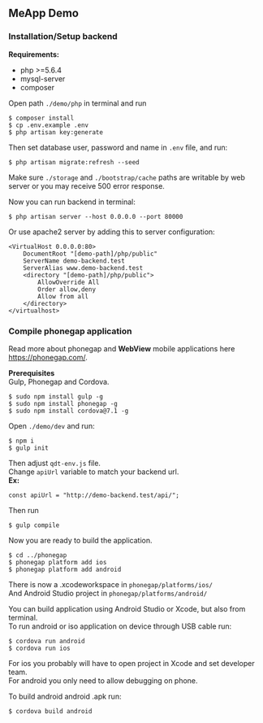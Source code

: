 ## MeApp Demo


### Installation/Setup backend

**Requirements:**
 - php >=5.6.4
 - mysql-server
 - composer

Open path ``./demo/php`` in terminal and run 
``` 
$ composer install
$ cp .env.example .env
$ php artisan key:generate
```
Then set database user, password and name in ``.env`` file, and run:
```
$ php artisan migrate:refresh --seed
```

Make sure ``./storage`` and ``./bootstrap/cache`` paths are writable by web server or you may receive 500 error response.

Now you can run backend in terminal:
```
$ php artisan server --host 0.0.0.0 --port 80000
``` 

Or use apache2 server by adding this to server configuration:
```
<VirtualHost 0.0.0.0:80>
    DocumentRoot "[demo-path]/php/public"
    ServerName demo-backend.test
    ServerAlias www.demo-backend.test
    <directory "[demo-path]/php/public">
        AllowOverride All
        Order allow,deny
        Allow from all
    </directory>
</virtualhost>
```

### Compile phonegap application

Read more about phonegap and **WebView** mobile applications here https://phonegap.com/.

**Prerequisites**  
Gulp, Phonegap and Cordova.
```
$ sudo npm install gulp -g  
$ sudo npm install phonegap -g  
$ sudo npm install cordova@7.1 -g
```

Open ``./demo/dev`` and run:
```
$ npm i
$ gulp init
```
Then adjust ``qdt-env.js`` file.  
Change ``apiUrl`` variable to match your backend url.  
**Ex:**
```
const apiUrl = "http://demo-backend.test/api/";
```

Then run
```
$ gulp compile
```

Now you are ready to build the application.
```
$ cd ../phonegap
$ phonegap platform add ios  
$ phonegap platform add android  
```
There is now a .xcodeworkspace in ``phonegap/platforms/ios/``  
And Android Studio project in ``phonegap/platforms/android/``

You can build application using Android Studio or Xcode, but also from terminal.  
To run android or iso application on device through USB cable run:
```
$ cordova run android
$ cordova run ios
```
For ios you probably will have to open project in Xcode and set developer team.  
For android you only need to allow debugging on phone.  

To build android android .apk run: 
```
$ cordova build android
```